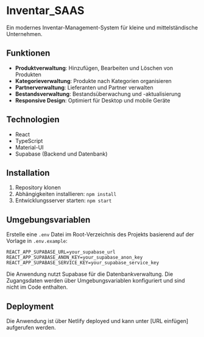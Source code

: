 # Inventar_SAAS

Ein modernes Inventar-Management-System für kleine und mittelständische Unternehmen.

## Funktionen

- **Produktverwaltung**: Hinzufügen, Bearbeiten und Löschen von Produkten
- **Kategorieverwaltung**: Produkte nach Kategorien organisieren
- **Partnerverwaltung**: Lieferanten und Partner verwalten
- **Bestandsverwaltung**: Bestandsüberwachung und -aktualisierung
- **Responsive Design**: Optimiert für Desktop und mobile Geräte

## Technologien

- React
- TypeScript
- Material-UI
- Supabase (Backend und Datenbank)

## Installation

1. Repository klonen
2. Abhängigkeiten installieren: `npm install`
3. Entwicklungsserver starten: `npm start`

## Umgebungsvariablen

Erstelle eine `.env` Datei im Root-Verzeichnis des Projekts basierend auf der Vorlage in `.env.example`:

```
REACT_APP_SUPABASE_URL=your_supabase_url
REACT_APP_SUPABASE_ANON_KEY=your_supabase_anon_key
REACT_APP_SUPABASE_SERVICE_KEY=your_supabase_service_key
```

Die Anwendung nutzt Supabase für die Datenbankverwaltung. Die Zugangsdaten werden über Umgebungsvariablen konfiguriert und sind nicht im Code enthalten.

## Deployment

Die Anwendung ist über Netlify deployed und kann unter [URL einfügen] aufgerufen werden.
